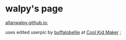 # walpy's page

[allanwalpy.github.io](https://allanwalpy.github.io/);

uses edited userpic by [buffalobellie](https://twitter.com/buffalobellie) at [Cool Kid Maker](https://picrew.me/image_maker/148413) ;
